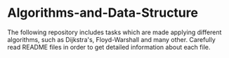 # Algorithms-and-Data-Structure
The following repository includes tasks which are made applying different algorithms, such as Dijkstra's, Floyd-Warshall and many other. Carefully read README files in order to get detailed information about each file.
